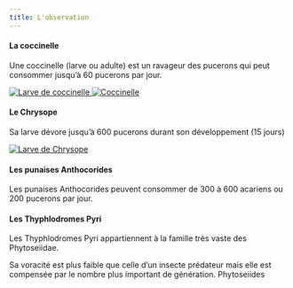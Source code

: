```yaml
---
title: L'observation
---
```


#### La coccinelle

Une coccinelle (larve ou adulte) est un ravageur des pucerons qui peut consommer jusqu’à 60 pucerons par jour.

<div class="image-container">
<a class="thumbnail" title="By rupp.de (taken myself) [GFDL (http://www.gnu.org/copyleft/fdl.html) or CC-BY-SA-3.0 (http://creativecommons.org/licenses/by-sa/3.0/)], via Wikimedia Commons" href="https://commons.wikimedia.org/wiki/File%3AHarmonia_axyridis_larvae_3.jpg">
<img alt="Larve de coccinelle" src="{{ site.baseurl }}/assets/images/la-lutte-integree/larve_coccinelle-vignette.jpg"/>
</a>

 
<a class="thumbnail" title="By Bruce Marlin [CC BY-SA 2.5 (http://creativecommons.org/licenses/by-sa/2.5) or CC BY-SA 2.5 (http://creativecommons.org/licenses/by-sa/2.5)], via Wikimedia Commons" href="https://commons.wikimedia.org/wiki/File%3AHarmonia_axyridis.jpg">
<img alt="Coccinelle" src="{{ site.baseurl }}/assets/images/la-lutte-integree/coccinelle-vignette.jpg"/>
</a>

</div>
 

#### Le Chrysope
 
Sa larve dévore jusqu’à 600 pucerons durant son développement (15 jours)

<div class="image-container">
<a class="thumbnail" title="By Christian Pinatel de Salvator (Own work) [GFDL (http://www.gnu.org/copyleft/fdl.html) or CC BY 3.0 (http://creativecommons.org/licenses/by/3.0)], via Wikimedia Commons" href="https://commons.wikimedia.org/wiki/File%3AChrysope_larve.jpg">
<img alt="Larve de Chrysope"  src="{{ site.baseurl }}/assets/images/la-lutte-integree/chrysope-vignette.jpg"/>
</a>
</div>

#### Les punaises Anthocorides

Les punaises Anthocorides peuvent consommer de 300 à 600 acariens ou 200 pucerons par jour.

#### Les Thyphlodromes Pyri

Les Thyphlodromes Pyri appartiennent à la famille très vaste des Phytoseiidae.

Sa voracité est plus faible que celle d’un insecte prédateur mais elle est compensée par le nombre plus important de génération. Phytoseiides
